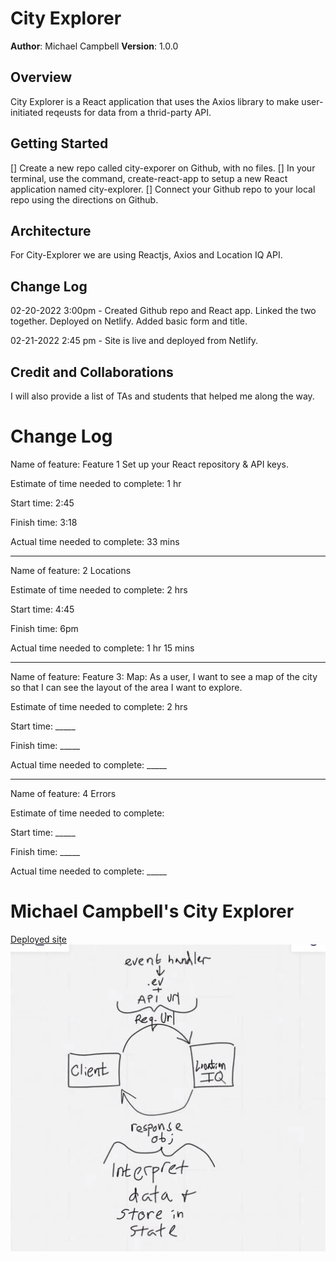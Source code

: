 
# City Explorer

**Author**: Michael Campbell
**Version**: 1.0.0 

## Overview
City Explorer is a React application that uses the Axios library to make user-initiated reqeusts for data from a thrid-party API.

## Getting Started
[] Create a new repo called city-exporer on Github, with no files.
[] In your terminal, use the command, create-react-app to setup a new React application named city-explorer.
[] Connect your Github repo to your local repo using the directions on Github. 

## Architecture
For City-Explorer we are using Reactjs, Axios and Location IQ API.

## Change Log
<!-- Use this area to document the iterative changes made to your application as each feature is successfully implemented. Use time stamps. Here's an example:

01-01-2001 4:59pm - Application now has a fully-functional express server, with a GET route for the location resource. -->

02-20-2022 3:00pm - Created Github repo and React app. Linked the two together. Deployed on Netlify. Added basic form and title. 

02-21-2022 2:45 pm - Site is live and deployed from Netlify.

## Credit and Collaborations
I will also provide a list of TAs and students that helped me along the way.

# Change Log

Name of feature: Feature 1 Set up your React repository & API keys.

Estimate of time needed to complete: 1 hr

Start time: 2:45

Finish time: 3:18

Actual time needed to complete: 33  mins

---

Name of feature: 2 Locations

Estimate of time needed to complete: 2 hrs

Start time: 4:45

Finish time: 6pm

Actual time needed to complete: 1 hr 15 mins

---

Name of feature: Feature 3: Map: As a user, I want to see a map of the city so that I can see the layout of the area I want to explore.

Estimate of time needed to complete: 2 hrs

Start time: _____

Finish time: _____

Actual time needed to complete: _____

---
Name of feature: 4 Errors

Estimate of time needed to complete: 

Start time: _____

Finish time: _____

Actual time needed to complete: _____



# Michael Campbell's City Explorer

[Deployed site](https://tender-ardinghelli-28ec75.netlify.app)
![WRRC MODEL](WRRC.png)
